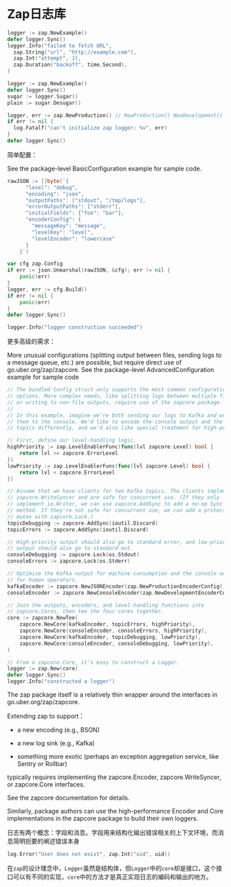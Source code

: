 # Zap日志库

```go
logger := zap.NewExample()
defer logger.Sync()
logger.Info("failed to fetch URL",
  zap.String("url", "http://example.com"),
  zap.Int("attempt", 3),
  zap.Duration("backoff", time.Second),
)
```

```go
logger := zap.NewExample()
defer logger.Sync()
sugar := logger.Sugar()
plain := sugar.Desugar()
```

```go
logger, err := zap.NewProduction() // NewProduction() NewDevelopment() NewExample()
if err != nil {
  log.Fatalf("can't initialize zap logger: %v", err)
}
defer logger.Sync()
```

简单配置：

See the package-level BasicConfiguration example for sample code.

```go
rawJSON := []byte(`{
	  "level": "debug",
	  "encoding": "json",
	  "outputPaths": ["stdout", "/tmp/logs"],
	  "errorOutputPaths": ["stderr"],
	  "initialFields": {"foo": "bar"},
	  "encoderConfig": {
	    "messageKey": "message",
	    "levelKey": "level",
	    "levelEncoder": "lowercase"
	  }
	}`)

var cfg zap.Config
if err := json.Unmarshal(rawJSON, &cfg); err != nil {
	panic(err)
}
logger, err := cfg.Build()
if err != nil {
	panic(err)
}
defer logger.Sync()

logger.Info("logger construction succeeded")
```



更多高级的需求：

More unusual configurations (splitting output between files, sending logs to a message queue, etc.) are possible, but require direct use of go.uber.org/zap/zapcore. See the package-level AdvancedConfiguration example for sample code



```go
// The bundled Config struct only supports the most common configuration
// options. More complex needs, like splitting logs between multiple files
// or writing to non-file outputs, require use of the zapcore package.
//
// In this example, imagine we're both sending our logs to Kafka and writing
// them to the console. We'd like to encode the console output and the Kafka
// topics differently, and we'd also like special treatment for high-priority logs.

// First, define our level-handling logic.
highPriority := zap.LevelEnablerFunc(func(lvl zapcore.Level) bool {
	return lvl >= zapcore.ErrorLevel
})
lowPriority := zap.LevelEnablerFunc(func(lvl zapcore.Level) bool {
	return lvl < zapcore.ErrorLevel
})

// Assume that we have clients for two Kafka topics. The clients implement
// zapcore.WriteSyncer and are safe for concurrent use. (If they only
// implement io.Writer, we can use zapcore.AddSync to add a no-op Sync
// method. If they're not safe for concurrent use, we can add a protecting
// mutex with zapcore.Lock.)
topicDebugging := zapcore.AddSync(ioutil.Discard)
topicErrors := zapcore.AddSync(ioutil.Discard)

// High-priority output should also go to standard error, and low-priority
// output should also go to standard out.
consoleDebugging := zapcore.Lock(os.Stdout)
consoleErrors := zapcore.Lock(os.Stderr)

// Optimize the Kafka output for machine consumption and the console output
// for human operators.
kafkaEncoder := zapcore.NewJSONEncoder(zap.NewProductionEncoderConfig())
consoleEncoder := zapcore.NewConsoleEncoder(zap.NewDevelopmentEncoderConfig())

// Join the outputs, encoders, and level-handling functions into
// zapcore.Cores, then tee the four cores together.
core := zapcore.NewTee(
	zapcore.NewCore(kafkaEncoder, topicErrors, highPriority),
	zapcore.NewCore(consoleEncoder, consoleErrors, highPriority),
	zapcore.NewCore(kafkaEncoder, topicDebugging, lowPriority),
	zapcore.NewCore(consoleEncoder, consoleDebugging, lowPriority),
)

// From a zapcore.Core, it's easy to construct a Logger.
logger := zap.New(core)
defer logger.Sync()
logger.Info("constructed a logger")
```

The zap package itself is a relatively thin wrapper around the interfaces in go.uber.org/zap/zapcore. 

Extending zap to support：

-   a new encoding (e.g., BSON)

-   a new log sink (e.g., Kafka)

-   something more exotic (perhaps an exception aggregation service, like Sentry or Rollbar) 
    

typically requires implementing the zapcore.Encoder, zapcore.WriteSyncer, or zapcore.Core interfaces. 

See the zapcore documentation for details.

Similarly, package authors can use the high-performance Encoder and Core implementations in the zapcore package to build their own loggers.

日志有两个概念：字段和消息。字段用来结构化输出错误相关的上下文环境，而消息简明扼要的阐述错误本身

```go
log.Error("User does not exist", zap.Int("uid", uid))
```

在`zap`的设计理念中，`Logger`虽然是结构体，但`Logger`中的`core`却是接口，这个接口可以有不同的实现，`core`中的方法才是真正实现日志的编码和输出的地方。

















